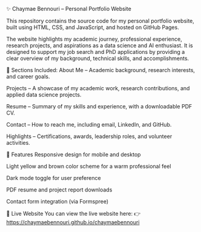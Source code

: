 ✨ Chaymae Bennouri – Personal Portfolio Website

This repository contains the source code for my personal portfolio website, built using HTML, CSS, and JavaScript, and hosted on GitHub Pages.

The website highlights my academic journey, professional experience, research projects, and aspirations as a data science and AI enthusiast. It is designed to support my job search and PhD applications by providing a clear overview of my background, technical skills, and accomplishments.

🧩 Sections Included:
About Me – Academic background, research interests, and career goals.

Projects – A showcase of my academic work, research contributions, and applied data science projects.

Resume – Summary of my skills and experience, with a downloadable PDF CV.

Contact – How to reach me, including email, LinkedIn, and GitHub.

Highlights – Certifications, awards, leadership roles, and volunteer activities.

🎨 Features
Responsive design for mobile and desktop

Light yellow and brown color scheme for a warm professional feel

Dark mode toggle for user preference

PDF resume and project report downloads

Contact form integration (via Formspree)

🚀 Live Website
You can view the live website here:
👉 https://chaymaebennouri.github.io/chaymaebennouri
